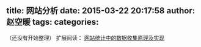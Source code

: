 title: 网站分析
date: 2015-03-22 20:17:58
author: 赵空暖
tags: 
categories: 
---

（还没有开始整理）
扩展阅读：
[网站统计中的数据收集原理及实现](http://blog.codinglabs.org/articles/how-web-analytics-data-collection-system-work.html)